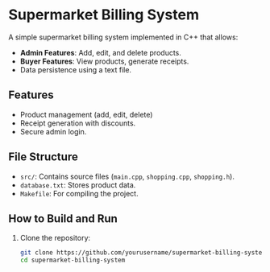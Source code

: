 # Supermarket Billing System

A simple supermarket billing system implemented in C++ that allows:
- **Admin Features**: Add, edit, and delete products.
- **Buyer Features**: View products, generate receipts.
- Data persistence using a text file.

## Features
- Product management (add, edit, delete)
- Receipt generation with discounts.
- Secure admin login.


## File Structure
- `src/`: Contains source files (`main.cpp`, `shopping.cpp`, `shopping.h`).
- `database.txt`: Stores product data.
- `Makefile`: For compiling the project.

## How to Build and Run
1. Clone the repository:
   ```bash
   git clone https://github.com/yourusername/supermarket-billing-system.git
   cd supermarket-billing-system
